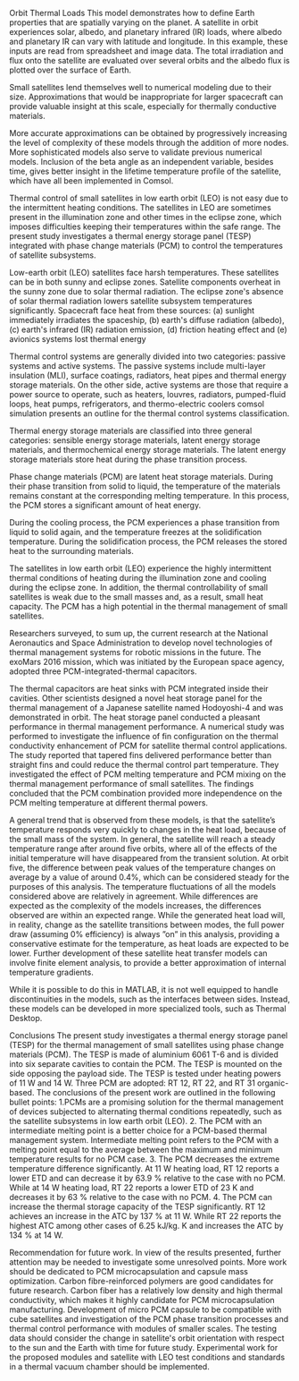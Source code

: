 Orbit Thermal Loads
This model demonstrates how to define Earth properties that are spatially varying on the planet. A satellite in orbit experiences solar, albedo, and planetary infrared (IR) loads, where albedo and planetary IR can vary with latitude and longitude. In this example, these inputs are read from spreadsheet and image data. The total irradiation and flux onto the satellite are evaluated over several orbits and the albedo flux is plotted over the surface of Earth.

Small satellites lend themselves well to numerical modeling due to their size. Approximations that would be inappropriate for larger spacecraft can provide valuable insight at this scale, especially for thermally conductive materials.

More accurate approximations can be obtained by progressively increasing the level of complexity of these models through the addition of more nodes. More sophisticated models also serve to validate previous numerical models. Inclusion of the beta angle as an independent variable, besides time, gives better insight in the lifetime temperature profile of the satellite, which have all been implemented in Comsol.

Thermal control of small satellites in low earth orbit (LEO) is not easy due to the intermittent heating conditions. The satellites in LEO are sometimes present in the illumination zone and other times in the eclipse zone, which imposes difficulties keeping their temperatures within the safe range. The present study investigates a thermal energy storage panel (TESP) integrated with phase change materials (PCM) to control the temperatures of satellite subsystems.

Low-earth orbit (LEO) satellites face harsh temperatures. These satellites can be in both sunny and eclipse zones. Satellite components overheat in the sunny zone due to solar thermal radiation. The eclipse zone's absence of solar thermal radiation lowers satellite subsystem temperatures significantly. Spacecraft face heat from these sources: (a) sunlight immediately irradiates the spaceship, (b) earth's diffuse radiation (albedo), (c) earth's infrared (IR) radiation emission, (d) friction heating effect and (e) avionics systems lost thermal energy

Thermal control systems are generally divided into two categories: passive systems and active systems. The passive systems include multi-layer insulation (MLI), surface coatings, radiators, heat pipes and thermal energy storage materials. On the other side, active systems are those that require a power source to operate, such as heaters, louvres, radiators, pumped-fluid loops, heat pumps, refrigerators, and thermo-electric coolers comsol simulation presents an outline for the thermal control systems classification.

Thermal energy storage materials are classified into three general categories: sensible energy storage materials, latent energy storage materials, and thermochemical energy storage materials. The latent energy storage materials store heat during the phase transition process. 

Phase change materials (PCM) are latent heat storage materials. During their phase transition from solid to liquid, the temperature of the materials remains constant at the corresponding melting temperature. In this process, the PCM stores a significant amount of heat energy. 

During the cooling process, the PCM experiences a phase transition from liquid to solid again, and the temperature freezes at the solidification temperature. During the solidification process, the PCM releases the stored heat to the surrounding materials. 

The satellites in low earth orbit (LEO) experience the highly intermittent thermal conditions of heating during the illumination zone and cooling during the eclipse zone. In addition, the thermal controllability of small satellites is weak due to the small masses and, as a result, small heat capacity. The PCM has a high potential in the thermal management of small satellites.

Researchers surveyed, to sum up, the current research at the National Aeronautics and Space Administration to develop novel technologies of thermal management systems for robotic missions in the future. The exoMars 2016 mission, which was initiated by the European space agency, adopted three PCM-integrated-thermal capacitors. 

The thermal capacitors are heat sinks with PCM integrated inside their cavities. 
Other scientists designed a novel heat storage panel for the thermal management of a Japanese satellite named Hodoyoshi-4 and was demonstrated in orbit. The heat storage panel conducted a pleasant performance in thermal management performance. A numerical study was performed to investigate the influence of fin configuration on the thermal conductivity enhancement of PCM for satellite thermal control applications. 
The study reported that tapered fins delivered performance better than straight fins and could reduce the thermal control part temperature. 
They investigated the effect of PCM melting temperature and PCM mixing on the thermal management performance of small satellites. The findings concluded that the PCM combination provided more independence on the PCM melting temperature at different thermal powers.


A general trend that is observed from these models, is that the satellite’s temperature responds very quickly to changes in the heat load, because of the small mass of the system. In general, the satellite will reach a steady temperature range after around five orbits, where all of the effects of the initial temperature will have disappeared from the transient solution.
 At orbit five, the difference between peak values of the temperature changes on average by a value of around 0.4%, which can be considered steady for the purposes of this analysis.
The temperature fluctuations of all the models considered above are relatively in agreement. While differences are expected as the complexity of the models increases, the differences observed are within an expected range. 
While the generated heat load will, in reality, change as the satellite transitions between modes, the full power draw (assuming 0% efficiency) is always ”on” in this analysis, providing a conservative estimate for the temperature, as heat loads are expected to be lower.
Further development of these satellite heat transfer models can involve finite element analysis, to provide a better approximation of internal temperature gradients. 

While it is possible to do this in MATLAB, it is not well equipped to handle discontinuities in the models, such as the interfaces between sides. Instead, these models can be developed in more specialized tools, such as Thermal Desktop.

Conclusions
The present study investigates a thermal energy storage panel (TESP) for the thermal management of small satellites using phase change materials (PCM). The TESP is made of aluminium 6061 T-6 and is divided into six separate cavities to contain the PCM. 
The TESP is mounted on the side opposing the payload side. The TESP is tested under heating powers of 11 W and 14 W. Three PCM are adopted: RT 12, RT 22, and RT 31 organic-based. The conclusions of the present work are outlined in the following bullet points:
1.PCMs are a promising solution for the thermal management of devices subjected to alternating thermal conditions repeatedly, such as the satellite subsystems in low earth orbit (LEO).
2. The PCM with an intermediate melting point is a better choice for a PCM-based thermal management system. Intermediate melting point refers to the PCM with a melting point equal to the average between the maximum and minimum temperature results for no PCM case.
3. The PCM decreases the extreme temperature difference significantly. At 11 W heating load, RT 12 reports a lower ETD and can decrease it by 63.9 % relative to the case with no PCM. While at 14 W heating load, RT 22 reports a lower ETD of 23 K and decreases it by 63 % relative to the case with no PCM.
4. The PCM can increase the thermal storage capacity of the TESP significantly. RT 12 achieves an increase in the ATC by 137 % at 11 W. While RT 22 reports the highest ATC among other cases of 6.25 kJ/kg. K and increases the ATC by 134 % at 14 W.

Recommendation for future work.
In view of the results presented, further attention may be needed to investigate some unresolved points. More work should be dedicated to PCM microcapsulation and capsule mass optimization. 
Carbon fibre-reinforced polymers are good candidates for future research. Carbon fiber has a relatively low density and high thermal conductivity, which makes it highly candidate for PCM microcapsulation manufacturing. 
Development of micro PCM capsule to be compatible with cube satellites and investigation of the PCM phase transition processes and thermal control performance with modules of smaller scales. The testing data should consider the change in satellite's orbit orientation with respect to the sun and the Earth with time for future study. 
Experimental work for the proposed modules and satellite with LEO test conditions and standards in a thermal vacuum chamber should be implemented.
